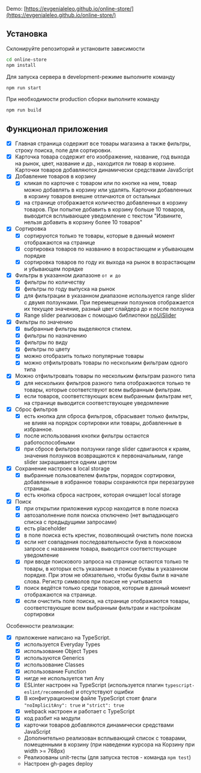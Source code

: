 Demo: [https://evgenialeleo.github.io/online-store/](https://evgenialeleo.github.io/online-store/)

## Установка

Склонируйте репозиторий и установите зависимости

```sh
cd online-store
npm install
```

Для запуска сервера в development-режиме выполните команду

```sh
npm run start
```

При необходимости production сборки выполните команду

```sh
npm run build
```

## Функционал приложения
-   [x] Главная страница содержит все товары магазина а также фильтры, строку поиска, поле для сортировки.
-   [x] Карточка товара содержит его изображение, название, год выхода на рынок, цвет, название и др., находится ли товар в корзине. Карточки товаров добавляются динамически средствами JavaScript
-   [x] Добавление товаров в корзину
    -   [x] кликая по карточке с товаром или по кнопке на нем, товар можно добавлять в корзину или удалять. Карточки добавленных в корзину товаров внешне отличаются от остальных
    -   [x] на странице отображается количество добавленных в корзину товаров. При попытке добавить в корзину больше 10 товаров, выводится всплывающее уведомление с текстом "Извините, нельзя добавить в корзину более 10 товаров" 
-   [x] Сортировка
    -   [x] сортируются только те товары, которые в данный момент отображаются на странице
    -   [x] сортировка товаров по названию в возрастающем и убывающем порядке
    -   [x] сортировка товаров по году их выхода на рынок в возрастающем и убывающем порядке
-   [x] Фильтры в указанном диапазоне `от и до`
    -   [x] фильтры по количеству 
    -   [x] фильтры по году выпуска на рынок 
    -   [x] для фильтрации в указанном диапазоне используется range slider с двумя ползунками. При перемещении ползунков отображается их текущее значение, разный цвет слайдера до и после ползунка     
    -   [x] Range slider реализован с помощью библиотеки [noUiSlider](https://refreshless.com/nouislider/)
-   [x] Фильтры по значению
    -   [x] выбранные фильтры выделяются стилем.   
    -   [x] фильтры по назначению 
    -   [x] фильтры по виду 
    -   [x] фильтры по цвету 
    -   [x] можно отобразить только популярные товары
    -   [x] можно отфильтровать товары по нескольким фильтрам одного типа 
-   [x] Можно отфильтровать товары по нескольким фильтрам разного типа 
    -   [x] для нескольких фильтров разного типа отображаются только те товары, которые соответствуют всем выбранным фильтрам.  
    -   [x] если товаров, соответствующих всем выбранным фильтрам нет, на странице выводится соответствующее уведомление
-   [x] Сброс фильтров
    -   [x] есть кнопка для сброса фильтров, сбрасывает только фильтры, не влияя на порядок сортировки или товары, добавленные в избранное.  
    -   [x] после использования кнопки фильтры остаются работоспособными
    -   [x] при сбросе фильтров ползунки range slider сдвигаются к краям, значения ползунков возвращаются к первоначальным, range slider закрашивается одним цветом
-   [x] Сохранение настроек в local storage
    -   [x] выбранные пользователем фильтры, порядок сортировки, добавленные в избранное товары сохраняются при перезагрузке страницы. 
    -   [x] есть кнопка сброса настроек, которая очищает local storage 
-   [x] Поиск 
    -   [x] при открытии приложения курсор находится в поле поиска 
    -   [x] автозаполнение поля поиска отключено (нет выпадающего списка с предыдущими запросами) 
    -   [x] есть placeholder 
    -   [x] в поле поиска есть крестик, позволяющий очистить поле поиска
    -   [x] если нет совпадения последовательности букв в поисковом запросе с названием товара, выводится соответствующее уведомление
    -   [x] при вводе поискового запроса на странице остаются только те товары, в которых есть указанные в поиске буквы в указанном порядке. При этом не обязательно, чтобы буквы были в начале слова. Регистр символов при поиске не учитывается
    -   [x] поиск ведётся только среди товаров, которые в данный момент отображаются на странице.
    -   [x] если очистить поле поиска, на странице отображаются товары, соответствующие всем выбранным фильтрам и настройкам сортировки

Особенности реализации:

-   [x] приложение написано на TypeScript.
    -   [x] используется Everyday Types
    -   [x] использование Object Types
    -   [x] используются Generics
    -   [x] использование Classes
    -   [x] использование Function
    -   [x] нигде не используется тип Any
    -   [x] ESLinter настроен на TypeScript (используется плагин `typescript-eslint/recommended`) и отсутствуют ошибки
    -   [x] В конфигурационном файле TypeScript стоят флаги `"noImplicitAny": true` и `"strict": true`
    -   [x] webpack настроен и работает с TypeScript
    -   [x] код разбит на модули
    -   [x] карточки товаров добавляются динамически средствами JavaScript
    -   Дополнительно реализован всплывающий список с товарами, помещенными в корзину (при наведении курсора на Корзину при width >= 768px)
    -   Реализованы unit-тесты (для запуска тестов - команда `npm test`)
    -   Настроен gh-pages deploy
